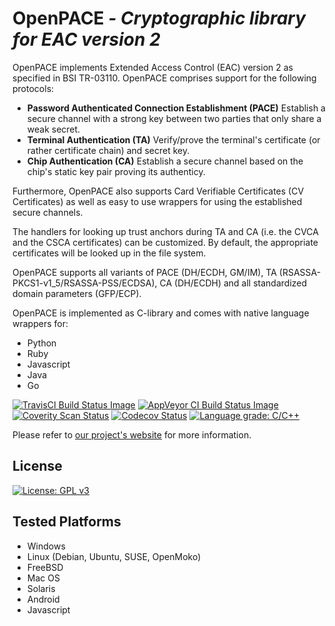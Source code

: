 # OpenPACE *- Cryptographic library for EAC version 2*

OpenPACE implements Extended Access Control (EAC) version 2 as specified in
BSI TR-03110. OpenPACE comprises support for the following protocols:

- **Password Authenticated Connection Establishment (PACE)** Establish a secure
  channel with a strong key between two parties that only share a weak secret.
- **Terminal Authentication (TA)** Verify/prove the terminal's certificate (or
  rather certificate chain) and secret key.
- **Chip Authentication (CA)** Establish a secure channel based on the chip's
  static key pair proving its authenticy.

Furthermore, OpenPACE also supports Card Verifiable Certificates (CV
Certificates) as well as easy to use wrappers for using the established secure
channels.

The handlers for looking up trust anchors during TA and CA (i.e. the CVCA
and the CSCA certificates) can be customized. By default, the appropriate
certificates will be looked up in the file system.

OpenPACE supports all variants of PACE (DH/ECDH, GM/IM), TA
(RSASSA-PKCS1-v1_5/RSASSA-PSS/ECDSA), CA (DH/ECDH) and all standardized
domain parameters (GFP/ECP).
   

OpenPACE is implemented as C-library and comes with native language wrappers
for:

- Python
- Ruby
- Javascript
- Java
- Go

[![TravisCI Build Status Image](https://img.shields.io/travis/frankmorgner/openpace/master.svg?label=Travis%20CI%20build)](https://travis-ci.org/frankmorgner/openpace) [![AppVeyor CI Build Status Image](https://img.shields.io/appveyor/ci/frankmorgner/openpace/master.svg?label=AppVeyor%20build)](https://ci.appveyor.com/project/frankmorgner/openpace) [![Coverity Scan Status](https://img.shields.io/coverity/scan/1789.svg?label=Coverity%20scan)](https://scan.coverity.com/projects/1789) [![Codecov Status](https://img.shields.io/codecov/c/github/frankmorgner/openpace/master.svg)](https://codecov.io/gh/frankmorgner/openpace/branch/master) [![Language grade: C/C++](https://img.shields.io/lgtm/grade/cpp/g/frankmorgner/openpace.svg?logo=lgtm&logoWidth=18)](https://lgtm.com/projects/g/frankmorgner/openpace/context:cpp)

Please refer to [our project's website](http://frankmorgner.github.io/openpace/) for more information.

## License

[![License: GPL v3](https://img.shields.io/badge/License-GPL%20v3-blue.svg)](http://www.gnu.org/licenses/gpl-3.0)

## Tested Platforms

- Windows
- Linux (Debian, Ubuntu, SUSE, OpenMoko)
- FreeBSD
- Mac OS
- Solaris
- Android
- Javascript

